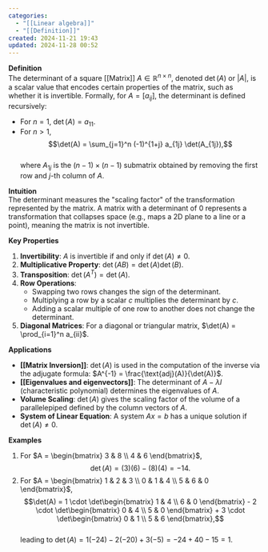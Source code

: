 ```yaml
---
categories:
  - "[[Linear algebra]]"
  - "[[Definition]]"
created: 2024-11-21 19:43
updated: 2024-11-28 00:52
---
```

**Definition**  
The determinant of a square [[Matrix]] $A \in \mathbb{R}^{n \times n}$, denoted $\det(A)$ or $|A|$, is a scalar value that encodes certain properties of the matrix, such as whether it is invertible. Formally, for $A = [a_{ij}]$, the determinant is defined recursively:  
- For $n=1$, $\det(A) = a_{11}$.  
- For $n > 1$,  
  $$\det(A) = \sum_{j=1}^n (-1)^{1+j} a_{1j} \det(A_{1j}),$$  
  where $A_{1j}$ is the $(n-1) \times (n-1)$ submatrix obtained by removing the first row and $j$-th column of $A$.  

**Intuition**  
The determinant measures the "scaling factor" of the transformation represented by the matrix. A matrix with a determinant of $0$ represents a transformation that collapses space (e.g., maps a 2D plane to a line or a point), meaning the matrix is not invertible.  

**Key Properties**  
1. **Invertibility**: $A$ is invertible if and only if $\det(A) \neq 0$.  
2. **Multiplicative Property**: $\det(AB) = \det(A)\det(B)$.  
3. **Transposition**: $\det(A^T) = \det(A)$. 
4. **Row Operations**:  
   - Swapping two rows changes the sign of the determinant.  
   - Multiplying a row by a scalar $c$ multiplies the determinant by $c$.  
   - Adding a scalar multiple of one row to another does not change the determinant.  
5. **Diagonal Matrices**: For a diagonal or triangular matrix, $\det(A) = \prod_{i=1}^n a_{ii}$.  

**Applications**  
- **[[Matrix Inversion]]**: $\det(A)$ is used in the computation of the inverse via the adjugate formula: $A^{-1} = \frac{\text{adj}(A)}{\det(A)}$.  
- **[[Eigenvalues and eigenvectors]]**: The determinant of $A - \lambda I$ (characteristic polynomial) determines the eigenvalues of $A$.  
- **Volume Scaling**: $\det(A)$ gives the scaling factor of the volume of a parallelepiped defined by the column vectors of $A$.  
- **System of Linear Equation**: A system $Ax = b$ has a unique solution if $\det(A) \neq 0$.  

**Examples**  
1. For $A = \begin{bmatrix} 3 & 8 \\ 4 & 6 \end{bmatrix}$,  
   $$\det(A) = (3)(6) - (8)(4) = -14.$$  
2. For $A = \begin{bmatrix} 1 & 2 & 3 \\ 0 & 1 & 4 \\ 5 & 6 & 0 \end{bmatrix}$,  
   $$\det(A) = 1 \cdot \det\begin{bmatrix} 1 & 4 \\ 6 & 0 \end{bmatrix} - 2 \cdot \det\begin{bmatrix} 0 & 4 \\ 5 & 0 \end{bmatrix} + 3 \cdot \det\begin{bmatrix} 0 & 1 \\ 5 & 6 \end{bmatrix},$$  
   leading to $\det(A) = 1(-24) - 2(-20) + 3(-5) = -24 + 40 - 15 = 1$.  